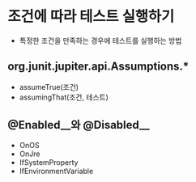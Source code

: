 # 조건에 따라 테스트 실행하기
- 특정한 조건을 만족하는 경우에 테스트를 실행하는 방법

## org.junit.jupiter.api.Assumptions.*
- assumeTrue(조건)
- assumingThat(조건, 테스트)

## @Enabled__와 @Disabled__
- OnOS
- OnJre
- IfSystemProperty
- IfEnvironmentVariable
